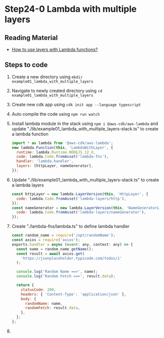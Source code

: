 # Step24-0 Lambda with multiple layers

## Reading Material

- [How to use layers with Lambda functions?](https://www.youtube.com/watch?v=i12H4cUFudU&ab_channel=BiteSizeAcademy)

## Steps to code

1. Create a new directory using `mkdir example01_lambda_with_multiple_layers`
2. Navigate to newly created directory using `cd example01_lambda_with_multiple_layers`
3. Create new cdk app using `cdk init app --language typescript`
4. Auto compile the code using `npm run watch`
5. Install lambda module in the stack using `npm i @aws-cdk/aws-lambda` and update "./lib/example01_lambda_with_multiple_layers-stack.ts" to create a lambda function

   ```js
   import * as lambda from '@aws-cdk/aws-lambda';
   new lambda.Function(this, 'LambdaWithLayer', {
     runtime: lambda.Runtime.NODEJS_12_X,
     code: lambda.Code.fromAsset('lambda-fns'),
     handler: 'lambda.handler',
     layers: [httpLayer, nameGenerator],
   });
   ```

6. Update "./lib/example01_lambda_with_multiple_layers-stack.ts" to create a lambda layers

   ```js
   const httpLayer = new lambda.LayerVersion(this, 'HttpLayer', {
     code: lambda.Code.fromAsset('lambda-layers/http'),
   });
   const nameGenerator = new lambda.LayerVersion(this, 'NameGeneratorLayer', {
     code: lambda.Code.fromAsset('lambda-layers/nameGenerator'),
   });
   ```

7. Create "./lambda-fns/lambda.ts" to define lambda handler

   ```js
   const random_name = require('/opt/randomName');
   const axios = require('axios');
   exports.handler = async (event: any, context: any) => {
     const name = random_name.getName();
     const result = await axios.get(
       'https://jsonplaceholder.typicode.com/todos/1'
     );

     console.log('Random Name ==>', name);
     console.log('Random Fetch ==>', result.data);

     return {
       statusCode: 200,
       headers: { 'Content-Type': 'application/json' },
       body: {
         randomName: name,
         randomFetch: result.data,
       },
     };
   };
   ```

8.
